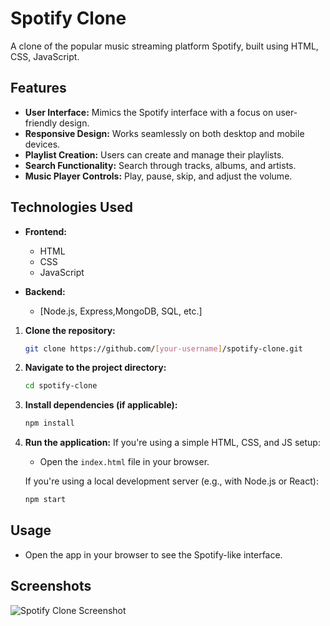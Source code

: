 # Spotify Clone

A clone of the popular music streaming platform Spotify, built using HTML, CSS, JavaScript.

## Features
- **User Interface:** Mimics the Spotify interface with a focus on user-friendly design.
- **Responsive Design:** Works seamlessly on both desktop and mobile devices.
- **Playlist Creation:** Users can create and manage their playlists.
- **Search Functionality:** Search through tracks, albums, and artists.
- **Music Player Controls:** Play, pause, skip, and adjust the volume.

## Technologies Used
- **Frontend:**
  - HTML
  - CSS
  - JavaScript

- **Backend:**
  - [Node.js, Express,MongoDB, SQL, etc.]


1. **Clone the repository:**
   ```bash
   git clone https://github.com/[your-username]/spotify-clone.git
   ```

2. **Navigate to the project directory:**
   ```bash
   cd spotify-clone
   ```

3. **Install dependencies (if applicable):**
   ```bash
   npm install
   ```

4. **Run the application:**
   If you're using a simple HTML, CSS, and JS setup:
   - Open the `index.html` file in your browser.

   If you're using a local development server (e.g., with Node.js or React):
   ```bash
   npm start
   ```

## Usage
- Open the app in your browser to see the Spotify-like interface.

## Screenshots

![Spotify Clone Screenshot](link-to-image)

